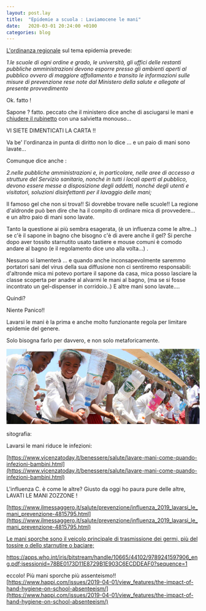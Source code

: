 ```yaml
---
layout: post.lay
title:  "Epidemie a scuola : Laviamocene le mani"
date:   2020-03-01 20:24:00 +0100
categories: blog
---
```


[L'ordinanza regionale]( http://www.regione.lazio.it/binary/rl_main/tbl_documenti/Ordinanza_Z00002_26_02_2020.pdf) sul tema epidemia prevede:

*1.le  scuole  di  ogni  ordine  e  grado,  le  università,  gli  uffici  delle  restanti  pubbliche amministrazioni devono esporre presso gli ambienti aperti al pubblico ovvero di maggiore affollamento e transito le informazioni sulle misure di prevenzione rese note dal Ministero della salute e allegate al presente provvedimento*

Ok. fatto ! 

Sapone ? fatto. peccato che il ministero dice anche di asciugarsi le mani e [chiudere il rubinetto](http://www.salute.gov.it/imgs/C_17_opuscoliPoster_340_allegato.pdf) con una salvietta monouso...

VI SIETE DIMENTICATI LA CARTA !!

Va be' l'ordinanza in punta di diritto non lo dice ... e un paio di mani sono lavate...

Comunque dice anche :


*2.nelle pubbliche amministrazioni e, in particolare, nelle aree di accesso a strutture del Servizio sanitario, nonché in tutti i locali aperti al pubblico, devono essere messe a disposizione degli addetti, nonché degli utenti e visitatori, soluzioni disinfettanti per il lavaggio delle mani;*

Il famoso gel che non si trova!! Si dovrebbe trovare nelle scuole!!
La regione d'aldronde può ben dire che ha il compito di ordinare mica di provvedere... e un altro paio di mani sono lavate.

Tanto la questione ai più sembra esagerata, (è un influenza come le altre...) se c'è il sapone in bagno che bisogno c'è di avere anche il gel?
Si perche dopo aver tossito starnutito usato tastiere e mouse comuni è comodo andare al bagno (e il regolamento dice uno alla volta...) .

Nessuno si lamenterà ... e quando anche inconsapevolmente saremmo portatori sani del virus della sua diffusione non ci sentiremo responsabili: d'altronde mica mi potevo portare il sapone da casa, mica posso lasciare la classe scoperta per anadre al alvarmi le mani al bagno, (ma se si fosse incontrato un gel-dispenser in corridoio..)
E altre mani sono lavate....

Quindi?

Niente Panico!!

Lavarsi le mani è la prima e anche molto funzionante regola per limitare epidemie del genere.

Solo bisogna farlo per davvero, e non solo metaforicamente.




![questi si che so' civili](/img/civili.png)




sitografia:

Lavarsi le mani riduce le infezioni:

[https://www.vicenzatoday.it/benessere/salute/lavare-mani-come-quando-infezioni-bambini.html](https://www.vicenzatoday.it/benessere/salute/lavare-mani-come-quando-infezioni-bambini.html)

L'influenza C. è come le altre? Giusto da oggi ho paura pure delle altre, LAVATI LE MANI ZOZZONE ! 

[https://www.ilmessaggero.it/salute/prevenzione/influenza_2019_lavarsi_le_mani_prevenzione-4815795.html](https://www.ilmessaggero.it/salute/prevenzione/influenza_2019_lavarsi_le_mani_prevenzione-4815795.html)

[Le mani sporche sono il veicolo principale di trasmissione dei germi, più del tossire o dello starnutire o baciare;](https://www.uppa.it/medicina/non-tutti-i-germi-vengono-per-nuocere/)


https://apps.who.int/iris/bitstream/handle/10665/44102/9789241597906_eng.pdf;jsessionid=78BE0173D11E8729B1E903C6ECDDEAF0?sequence=1


eccolo! Più mani sporche più assenteismo!!
[https://www.happi.com/issues/2019-04-01/view_features/the-impact-of-hand-hygiene-on-school-absenteeism/](https://www.happi.com/issues/2019-04-01/view_features/the-impact-of-hand-hygiene-on-school-absenteeism/)








